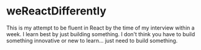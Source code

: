 # weReactDifferently
This is my attempt to be fluent in React by the time of my interview within a week. I learn best by just building something. I don't think you have to build something innovative or new to learn... just need to build something. 
